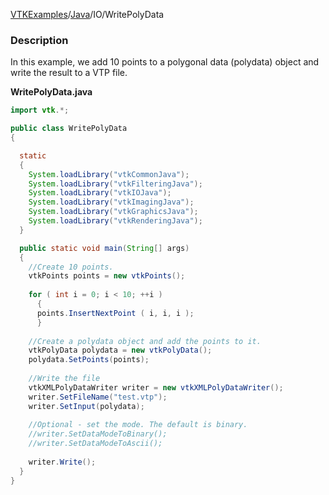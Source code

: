 [VTKExamples](Home)/[Java](Java)/IO/WritePolyData

### Description
In this example, we add 10 points to a polygonal data (polydata) object and write the result to a VTP file.

**WritePolyData.java**
```java
import vtk.*;

public class WritePolyData
{

  static
  {
    System.loadLibrary("vtkCommonJava");
    System.loadLibrary("vtkFilteringJava");
    System.loadLibrary("vtkIOJava");
    System.loadLibrary("vtkImagingJava");
    System.loadLibrary("vtkGraphicsJava");
    System.loadLibrary("vtkRenderingJava");
  }

  public static void main(String[] args)
  {
    //Create 10 points.
    vtkPoints points = new vtkPoints();
   
    for ( int i = 0; i < 10; ++i )
      {
      points.InsertNextPoint ( i, i, i );
      }
   
    //Create a polydata object and add the points to it.
    vtkPolyData polydata = new vtkPolyData();
    polydata.SetPoints(points);
   
    //Write the file
    vtkXMLPolyDataWriter writer = new vtkXMLPolyDataWriter();
    writer.SetFileName("test.vtp");
    writer.SetInput(polydata);
   
    //Optional - set the mode. The default is binary.
    //writer.SetDataModeToBinary();
    //writer.SetDataModeToAscii();
   
    writer.Write();
  }
}
```
